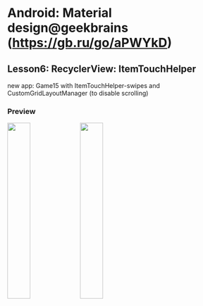 # Android: Material design@geekbrains (https://gb.ru/go/aPWYkD)
## Lesson6: RecyclerView: ItemTouchHelper
new app: Game15 with ItemTouchHelper-swipes and CustomGridLayoutManager (to disable scrolling)

### Preview
<img src="printscreens/lesson5_1.png" width="32%">
<img src="printscreens/lesson5.gif" width="32%">
